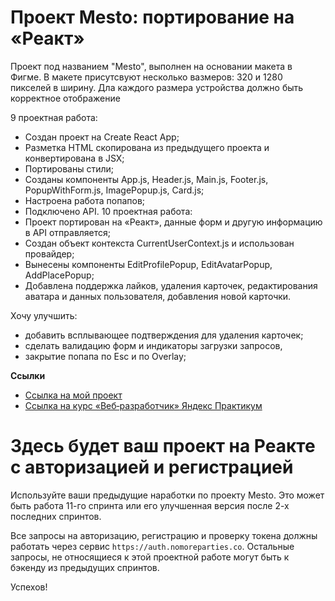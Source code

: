 # Проект Mesto: портирование на «Реакт»

Проект под названием "Mesto", выполнен на основании макета в Фигме. В макете присутсвуют несколько вазмеров: 320 и 1280 пикселей в ширину. Дла каждого размера устройства должно быть корректное отображение

9 проектная работа:
- Создан проект на Create React App;
- Разметка HTML скопирована из предыдущего проекта и конвертирована в JSX;
- Портированы стили;
- Созданы компоненты App.js, Header.js, Main.js, Footer.js, PopupWithForm.js, ImagePopup.js, Card.js;
- Настроена работа попапов;
- Подключено API.
10 проектная работа:
- Проект портирован на «Реакт», данные форм и другую информацию в API отправляется;
- Создан объект контекста CurrentUserContext.js и использован провайдер;
- Вынесены компоненты EditProfilePopup, EditAvatarPopup, AddPlacePopup;
- Добавлена поддержка лайков, удаления карточек, редактирования аватара и данных пользователя, добавления новой карточки.

Хочу улучшить:
- добавить всплывающее подтверждения для удаления карточек;
- сделать валидацию форм и индикаторы загрузки запросов,
- закрытие попапа по Esc и по Overlay;


**Ссылки**

* [Ссылка на мой проект](https://olgakg.github.io/mesto/)
* [Ссылка на курс «Веб‑разработчик» Яндекс Практикум](https://practicum.yandex.ru/web/)


# Здесь будет ваш проект на Реакте с авторизацией и регистрацией

Используйте ваши предыдущие наработки по проекту Mesto. Это может быть работа 11-го спринта или его улучшенная версия после 2-х последних спринтов. 

Все запросы на авторизацию, регистрацию и проверку токена должны работать через сервис `https://auth.nomoreparties.co`. Остальные запросы, не относящиеся к этой проектной работе могут быть к бэкенду из предыдущих спринтов.

Успехов!